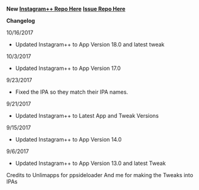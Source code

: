 
**New [Instagram++ Repo Here](https://github.com/JMccormick264/InstagramPP)**
**[Issue Repo Here](https://github.com/eni9889/IG-PP-Issues)**

**Changelog**

10/16/2017

 - Updated Instagram++ to App Version 18.0 and latest tweak

10/3/2017

 - Updated Instagram++ to App Version 17.0

9/23/2017

 - Fixed the IPA so they match their IPA names.

9/21/2017

 - Updated Instagram++ to Latest App and Tweak Versions

9/15/2017

 - Updated Instagram++ to App Version 14.0

9/6/2017

 - Updated Instagram++ to App Version 13.0 and latest Tweak

 Credits to Unlimapps for ppsideloader
 And me for making the Tweaks into IPAs
